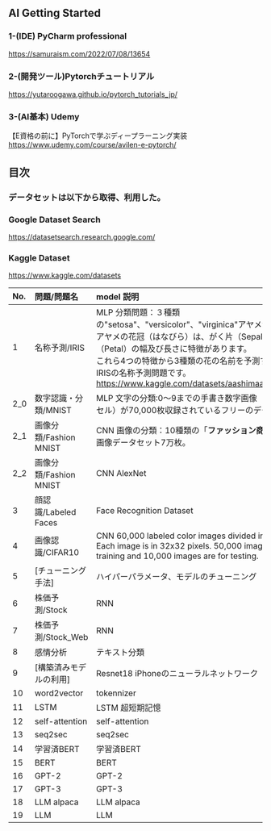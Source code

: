## AI Getting Started

### 1-(IDE) PyCharm professional

https://samuraism.com/2022/07/08/13654

### 2-(開発ツール)Pytorchチュートリアル

https://yutaroogawa.github.io/pytorch_tutorials_jp/

### 3-(AI基本) Udemy

【E資格の前に】PyTorchで学ぶディープラーニング実装
https://www.udemy.com/course/avilen-e-pytorch/

## 目次

### データセットは以下から取得、利用した。

### Google Dataset Search

https://datasetsearch.research.google.com/

### Kaggle Dataset

https://www.kaggle.com/datasets


| No. | 問題/問題名             | model 説明                                                                                                                                                                                                                 |
|:----|:-------------------|:-------------------------------------------------------------------------------------------------------------------------------------------------------------------------------------------------------------------------|
| 1   | 名称予測/IRIS          | MLP 分類問題：３種類の"setosa"、"versicolor"、"virginica"アヤメがあります。<br />アヤメの花冠（はなびら）は、がく片（Sepal）、花弁（Petal）の幅及び長さに特徴があります。<br />これら4つの特徴から3種類の花の名前を予測することが、IRISの名称予測問題です。<br />https://www.kaggle.com/datasets/aashimaaa/irisdataset |
| 2_0 | 数字認識・分類/MNIST      | MLP 文字の分類:0～9までの手書き数字画像（28×28ピクセル）が70,000枚収録されているフリーのデータセット<br />                                                                                                                                                        |
| 2_1 | 画像分類/Fashion MNIST | CNN 画像の分類：10種類の「**ファッション商品**」写真の画像データセット7万枚。                                                                                                                                                                             |
| 2_2 | 画像分類/Fashion MNIST | CNN AlexNet                                                                                                                                                                                                              |
| 3   | 顔認識/Labeled Faces  | Face Recognition Dataset                                                                                                                                                                                                 |
| 4   | 画像認識/CIFAR10       | CNN 60,000 labeled color images divided in 10 classes. Each image is in 32x32 pixels. 50,000 images are for training and 10,000 images are for testing.                                                                  |
| 5   | [チューニング手法]         | ハイパーパラメータ、モデルのチューニング                                                                                                                                                                                                     |
| 6   | 株価予測/Stock         | RNN                                                                                                                                                                                                                      |
| 7   | 株価予測/Stock_Web     | RNN                                                                                                                                                                                                                      |
| 8   | 感情分析               | テキスト分類                                                                                                                                                                                                                   |
| 9   | [構築済みモデルの利用]       | Resnet18 iPhoneのニューラルネットワーク                                                                                                                                                                                              |
| 10  | word2vector        | tokennizer                                                                                                                                                                                                               |
| 11  | LSTM               | LSTM 超短期記憶                                                                                                                                                                                                               |
| 12  | self-attention     | self-attention                                                                                                                                                                                                           |
| 13  | seq2sec            | seq2sec                                                                                                                                                                                                                  |
| 14  | 学習済BERT            | 学習済BERT                                                                                                                                                                                                                  |
| 15  | BERT               | BERT                                                                                                                                                                                                                     |
| 16  | GPT-2              | GPT-2                                                                                                                                                                                                                    |
| 17  | GPT-3              | GPT-3                                                                                                                                                                                                                    |
| 18  | LLM  alpaca        | LLM  alpaca                                                                                                                                                                                                              |
| 19  | LLM                | LLM                                                                                                                                                                                                                      |
